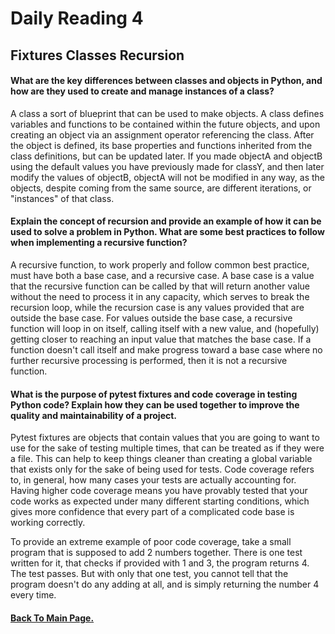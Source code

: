 # Daily Reading 4

## Fixtures Classes Recursion

#### What are the key differences between classes and objects in Python, and how are they used to create and manage instances of a class?

A class a sort of blueprint that can be used to make objects. A class defines variables and functions to be contained within the future objects, and upon creating an object via an assignment operator referencing the class. After the object is defined, its base properties and functions inherited from the class definitions, but can be updated later. If you made objectA and objectB using the default values you have previously made for classY, and then later modify the values of objectB, objectA will not be modified in any way, as the objects, despite coming from the same source, are different iterations, or "instances" of that class.

#### Explain the concept of recursion and provide an example of how it can be used to solve a problem in Python. What are some best practices to follow when implementing a recursive function?

A recursive function, to work properly and follow common best practice, must have both a base case, and a recursive case. A base case is a value that the recursive function can be called by that will return another value without the need to process it in any capacity, which serves to break the recursion loop, while the recursion case is any values provided that are outside the base case. For values outside the base case, a recursive function will loop in on itself, calling itself with a new value, and (hopefully) getting closer to reaching an input value that matches the base case. If a function doesn't call itself and make progress toward a base case where no further recursive processing is performed, then it is not a recursive function.


#### What is the purpose of pytest fixtures and code coverage in testing Python code? Explain how they can be used together to improve the quality and maintainability of a project.

Pytest fixtures are objects that contain values that you are going to want to use for the sake of testing multiple times, that can be treated as if they were a file. This can help to keep things cleaner than creating a global variable that exists only for the sake of being used for tests. Code coverage refers to, in general, how many cases your tests are actually accounting for. Having higher code coverage means you have provably tested that your code works as expected under many different starting conditions, which gives more confidence that every part of a complicated code base is working correctly.

To provide an extreme example of poor code coverage, take a small program that is supposed to add 2 numbers together. There is one test written for it, that checks if provided with 1 and 3, the program returns 4. The test passes. But with only that one test, you cannot tell that the program doesn't do any adding at all, and is simply returning the number 4 every time.


#### [Back To Main Page.](https://colorinvert.github.io/reading-notes/)